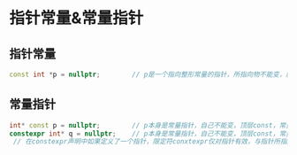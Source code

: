 # 指针常量&常量指针

## 指针常量

```c++
const int *p = nullptr;        // p是一个指向整形常量的指针，所指向物不能变，底层const，指针常量
```

## 常量指针

```c++
int* const p = nullptr;        // p本身是常量指针，自己不能变，顶层const，常量指针
constexpr int* q = nullptr;    // p本身是常量指针，自己不能变，顶层const，常量指针；
 // 在constexpr声明中如果定义了一个指针，限定符conxtexpr仅对指针有效，与指针所指的对象无关。
```
